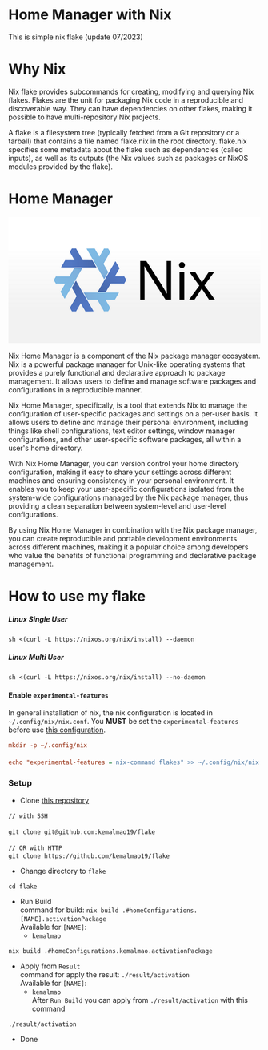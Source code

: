 # Home Manager with Nix
This is simple nix flake (update 07/2023)

# Why Nix
Nix flake provides subcommands for creating, modifying and querying Nix flakes. Flakes are the unit for packaging Nix code in a reproducible and discoverable way. They can have dependencies on other flakes, making it possible to have multi-repository Nix projects.

A flake is a filesystem tree (typically fetched from a Git repository or a tarball) that contains a file named flake.nix in the root directory. flake.nix specifies some metadata about the flake such as dependencies (called inputs), as well as its outputs (the Nix values such as packages or NixOS modules provided by the flake).

# Home Manager
![Alt text](https://github.com/kemalmao19/flake/blob/main/gallery/nix.png)

Nix Home Manager is a component of the Nix package manager ecosystem. Nix is a powerful package manager for Unix-like operating systems that provides a purely functional and declarative approach to package management. It allows users to define and manage software packages and configurations in a reproducible manner.

Nix Home Manager, specifically, is a tool that extends Nix to manage the configuration of user-specific packages and settings on a per-user basis. It allows users to define and manage their personal environment, including things like shell configurations, text editor settings, window manager configurations, and other user-specific software packages, all within a user's home directory.

With Nix Home Manager, you can version control your home directory configuration, making it easy to share your settings across different machines and ensuring consistency in your personal environment. It enables you to keep your user-specific configurations isolated from the system-wide configurations managed by the Nix package manager, thus providing a clean separation between system-level and user-level configurations.

By using Nix Home Manager in combination with the Nix package manager, you can create reproducible and portable development environments across different machines, making it a popular choice among developers who value the benefits of functional programming and declarative package management.



# How to use my flake

##### Linux Single User

```console
sh <(curl -L https://nixos.org/nix/install) --daemon
```

##### Linux Multi User

```console
sh <(curl -L https://nixos.org/nix/install) --no-daemon
```


#### Enable `experimental-features`

In general installation of nix, the nix configuration is located in `~/.config/nix/nix.conf`.
You **MUST** be set the `experimental-features` before use [this configuration](https://github.com/kemalmao19/flake).

```cfg
mkdir -p ~/.config/nix

echo "experimental-features = nix-command flakes" >> ~/.config/nix/nix.conf
```

### Setup

- Clone [this repository](https://github.com/kemalmao19/flake)

```console
// with SSH

git clone git@github.com:kemalmao19/flake

// OR with HTTP
git clone https://github.com/kemalmao19/flake

```

- Change directory to `flake`

```console
cd flake
```

- Run Build  
  command for build: `nix build .#homeConfigurations.[NAME].activationPackage`  
  Available for `[NAME]`:
  - `kemalmao`

```console
nix build .#homeConfigurations.kemalmao.activationPackage
```

- Apply from `Result`  
  command for apply the result: `./result/activation`  
  Available for `[NAME]`:
  - `kemalmao`  
    After `Run Build` you can apply from `./result/activation` with this command

```console
./result/activation
```

- Done 


